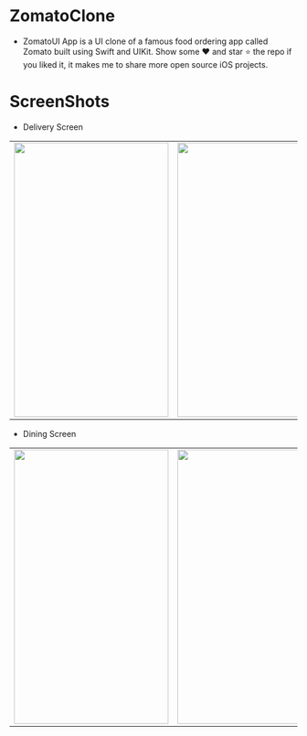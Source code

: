 # ZomatoClone
* ZomatoUI App is a UI clone of a famous food ordering app called Zomato built using Swift and UIKit. Show some ❤️ and star ⭐ the repo if you liked it, it makes me to share more open source iOS projects.

# ScreenShots
 * Delivery Screen
<table>
  <tr>
    <td><img src="https://user-images.githubusercontent.com/75114840/184346416-e2b420c5-375e-4bac-a7b3-e09296fee460.png" width=270 height=480></td>
    <td><img src="https://user-images.githubusercontent.com/75114840/184346645-77ea1f90-888d-4829-90a3-d114e7e3eb14.png" width=270 height=480></td>
    <td><img src="https://user-images.githubusercontent.com/75114840/184346845-0fb6bf86-e09e-4de6-b835-6254d494372d.png" width=270 height=480></td>
  </tr>
 </table>
 
  * Dining Screen
<table>
  <tr>
    <td><img src="https://user-images.githubusercontent.com/75114840/184347287-f613c718-a86b-4572-80a5-78ac33e26220.png" width=270 height=480></td>
    <td><img src="https://user-images.githubusercontent.com/75114840/184347648-3e1434f1-49bc-465a-a24e-53c2b2b83032.png" width=270 height=480></td>
    <td><img src="https://user-images.githubusercontent.com/75114840/184347745-3b5dd78b-72c7-45ec-9062-e904f7ee03e2.png" width=270 height=480></td>
  </tr>
 </table>



